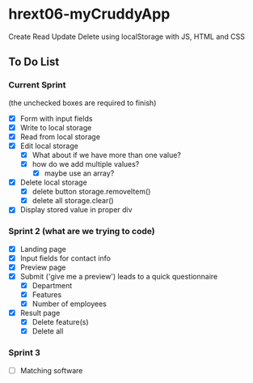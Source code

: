 # hrext06-myCruddyApp
Create Read Update Delete using localStorage with JS, HTML and CSS


## To Do List

### Current Sprint
(the unchecked boxes are required to finish)
- [x] Form with input fields
- [x] Write to local storage
- [x] Read from local storage
- [x] Edit local storage
    - [x] What about if we have more than one value?
    - [x] how do we add multiple values?
        - [x] maybe use an array?

- [x] Delete local storage
    - [x] delete button storage.removeItem()
    - [x] delete all storage.clear()
- [x] Display stored value in proper div

### Sprint 2 (what are we trying to code)

- [x] Landing page
- [x] Input fields for contact info
- [x] Preview page
- [x] Submit ('give me a preview') leads to a quick questionnaire
  - [x] Department
  - [x] Features
  - [x] Number of employees
- [x] Result page
  - [x] Delete feature(s)
  - [x] Delete all

### Sprint 3

- [ ] Matching software
